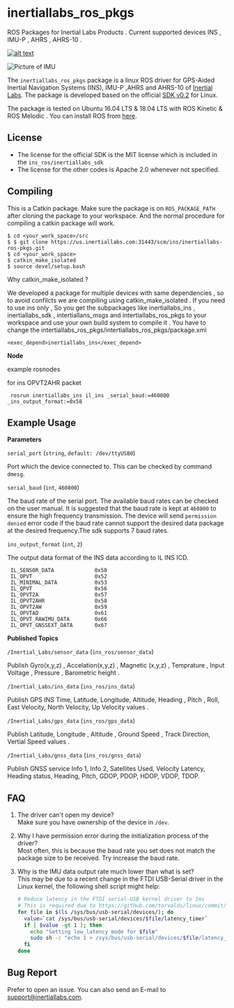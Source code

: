 # inertiallabs_ros_pkgs

ROS Packages for Inertial Labs Products . Current supported devices INS , IMU-P , AHRS , AHRS-10 .

[![alt text](https://readthedocs.org/projects/docs/badge/?version=latest "Documentation Status")](https://gitlab.com/oblivione/inertiallabs_ros_pkgs)


![Picture of IMU](https://inertiallabs.com/static/assets/img/products/INS-D.jpg)

The `inertiallabs_ros_pkgs` package is a linux ROS driver for GPS-Aided Inertial Navigation Systems (INS), IMU-P ,AHRS and AHRS-10 of [Inertial Labs](https://inertiallabs.com/). The package is developed based on the official [SDK v0.2](https://gitlab.com/oblivione/inertiallabs_sdk) for Linux.

The package is tested on Ubuntu 16.04 LTS & 18.04 LTS  with ROS Kinetic & ROS Melodic . You can install ROS from [here](http://wiki.ros.org/kinetic/Installation/Ubuntu). 

## License

* The license for the official SDK is the MIT license which is included in the `ins_ros/inertiallabs_sdk`
* The license for the other codes is Apache 2.0 whenever not specified.

## Compiling

This is a Catkin package. Make sure the package is on `ROS_PACKAGE_PATH` after cloning the package to your workspace. And the normal procedure for compiling a catkin package will work.

```
$ cd <your_work_space>/src
$ $ git clone https://us.inertiallabs.com:31443/scm/ins/inertiallabs-ros-pkgs.git
$ cd <your_work_space>
$ catkin_make_isolated
$ source devel/setup.bash

```

Why catkin_make_isolated ?

We developed a package for multiple devices with same dependencies , so to avoid confilcts we are compiling using catkin_make_isolated . If you need 
to use ins only , So you get the subpackages like inertiallabs_ins , inertiallabs_sdk , intertiallans_msgs and intertiallabs_ros_pkgs to your workspace and use your own build system to compile it . You have to change the intertiallabs_ros_pkgs/intertiallabs_ros_pkgs/package.xml 

```
<exec_depend>inertiallabs_ins</exec_depend>

```

**Node**

example rosnodes


for ins OPVT2AHR packet 
```
 rosrun inertiallabs_ins il_ins _serial_baud:=460800 _ins_output_format:=0x58 

```

## Example Usage

**Parameters**

`serial_port` (`string`, `default: /dev/ttyUSB0`)

Port which the device connected to. This can be checked by command `dmesg`.

`serial_baud` (`int`, `460800`)

The baud rate of the serial port. The available baud rates can be checked on the user manual. It is suggested that the baud rate is kept at `460800` to ensure the high frequency transmission. The device will send `permission denied` error code if the baud rate cannot support the desired data package at the desired frequency.The sdk supports 7 baud rates.


`ins_output_format` (`int`, `2`)

The output data format of the INS data according to IL INS ICD.

```
 IL_SENSOR_DATA             0x50
 IL_OPVT                    0x52      
 IL_MINIMAL_DATA 	        0x53 
 IL_QPVT      		        0x56     
 IL_OPVT2A    		        0x57  
 IL_OPVT2AHR  		        0x58       
 IL_OPVT2AW   		        0x59      
 IL_OPVTAD    		        0x61    
 IL_OPVT_RAWIMU_DATA        0x66
 IL_OPVT_GNSSEXT_DATA       0x67

```

**Published Topics**

`/Inertial_Labs/sensor_data` (`ins_ros/sensor_data`)
 
Publish Gyro(x,y,z) , Accelation(x,y,z) , Magnetic (x,y,z) , Temprature , Input Voltage , Pressure , Barometric height .

`/Inertial_Labs/ins_data` (`ins_ros/ins_data`)
 
Publish GPS INS Time, Latitude, Longitude, Altitude, Heading , Pitch , Roll, East Velocity, North Velocity, Up Velocity values .

`/Inertial_Labs/gps_data` (`ins_ros/gps_data`)

Publish Latitude, Longitude , Altitude , Ground Speed , Track Direction,  Vertial Speed values .

 `/Inertial_Labs/gnss_data` (`ins_ros/gnss_data`)
  
Publish  GNSS service Info 1, Info 2, Satellites Used, Velocity Latency, Heading status, Heading, Pitch, GDOP, PDOP, HDOP, VDOP, TDOP. 

## FAQ

1. The driver can't open my device?\
Make sure you have ownership of the device in `/dev`.

2. Why I have permission error during the initialization process of the driver?\
Most often, this is because the baud rate you set does not match the package size to be received. Try increase the baud rate.

3. Why is the IMU data output rate much lower than what is set?\
This may be due to a recent change in the FTDI USB-Serial driver in the Linux kernel, the following shell script might help:
    ```bash
    # Reduce latency in the FTDI serial-USB kernel driver to 1ms
    # This is required due to https://github.com/torvalds/linux/commit/c6dce262
    for file in $(ls /sys/bus/usb-serial/devices/); do
      value=`cat /sys/bus/usb-serial/devices/$file/latency_timer`
      if [ $value -gt 1 ]; then
        echo "Setting low_latency mode for $file"
        sudo sh -c "echo 1 > /sys/bus/usb-serial/devices/$file/latency_timer"
      fi
    done
    ```

## Bug Report

Prefer to open an issue. You can also send an E-mail to support@inertiallabs.com.
